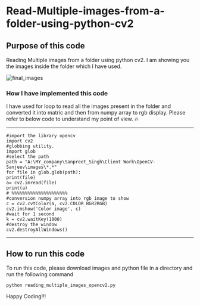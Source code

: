 # Read-Multiple-images-from-a-folder-using-python-cv2
## Purpose of this code  

Reading Multiple images from a folder using python cv2. I am showing you the images inside the folder which I have used.

![final_images](https://user-images.githubusercontent.com/3431730/44170342-aecdfe00-a0f4-11e8-836d-b684139ddb67.png)

### How I have implemented this code
I have used for loop to read all the images present in the folder and converted it into matric and then from numpy array to rgb display. Please refer to below code to understand my point of view. :fire:


---

```
#import the library opencv
import cv2
#globbing utility.
import glob
#select the path
path = "A:\MY_company\Sanpreet_Singh\Client Work\OpenCV-Sanjeev\images\*.*"
for file in glob.glob(path):
print(file)
a= cv2.imread(file)
print(a)
# %%%%%%%%%%%%%%%%%%%%%
#conversion numpy array into rgb image to show
c = cv2.cvtColor(a, cv2.COLOR_BGR2RGB)
cv2.imshow('Color image', c)
#wait for 1 second
k = cv2.waitKey(1000)
#destroy the window
cv2.destroyAllWindows()
```


---

## How to run this code
To run this code, please download images and python file in a directory and run the following command
```
python reading_multiple_images_opencv2.py
```   

Happy Coding!!!

